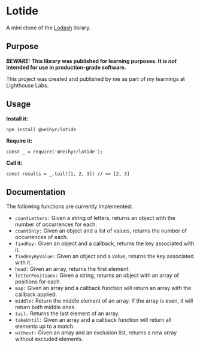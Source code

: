 # Lotide

A mini clone of the [Lodash](https://lodash.com) library.

## Purpose

**_BEWARE:_ This library was published for learning purposes. It is _not_ intended for use in production-grade software.**

This project was created and published by me as part of my learnings at Lighthouse Labs. 

## Usage

**Install it:**

`npm install @neihyr/lotide`

**Require it:**

`const _ = require('@neihyr/lotide');`

**Call it:**

`const results = _.tail([1, 2, 3]) // => [2, 3]`

## Documentation

The following functions are currently implemented:

* `countLetters:` Given a string of letters, returns an object with the number of occurrences for each.
* `countOnly:` Given an object and a list of values, returns the number of occurrences of each.
* `findKey:` Given an object and a callback, returns the key associated with it.
* `findKeyByValue:` Given an object and a value, returns the key associated with it.
* `head:` Given an array, returns the first element.
* `letterPositions:` Given a string, returns an object with an array of positions for each.
* `map:` Given an array and a callback function will return an array with the callback applied.
* `middle:` Return the middle element of an array. If the array is even, it will return both middle ones.
* `tail:` Returns the last element of an array.
* `takeUntil:` Given an array and a callback function will return all elements up to a match.
* `without:` Given an array and an exclusion list, returns a new array without excluded elements.